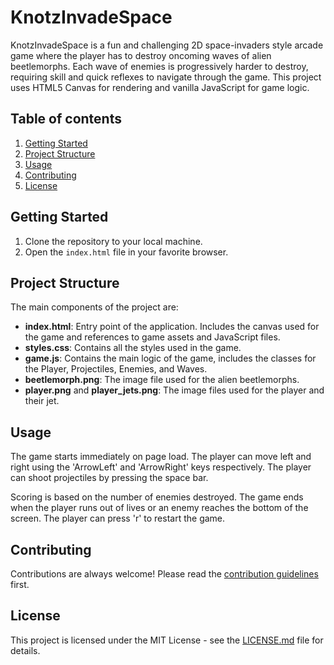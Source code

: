 # KnotzInvadeSpace

KnotzInvadeSpace is a fun and challenging 2D space-invaders style arcade game where the player has to destroy oncoming waves of alien beetlemorphs. Each wave of enemies is progressively harder to destroy, requiring skill and quick reflexes to navigate through the game. This project uses HTML5 Canvas for rendering and vanilla JavaScript for game logic.

## Table of contents
1. [Getting Started](#getting-started)
2. [Project Structure](#project-structure)
3. [Usage](#usage)
4. [Contributing](#contributing)
5. [License](#license)

## Getting Started

1. Clone the repository to your local machine.
2. Open the `index.html` file in your favorite browser.

## Project Structure

The main components of the project are:

- **index.html**: Entry point of the application. Includes the canvas used for the game and references to game assets and JavaScript files.
- **styles.css**: Contains all the styles used in the game.
- **game.js**: Contains the main logic of the game, includes the classes for the Player, Projectiles, Enemies, and Waves.
- **beetlemorph.png**: The image file used for the alien beetlemorphs.
- **player.png** and **player_jets.png**: The image files used for the player and their jet.

## Usage

The game starts immediately on page load. The player can move left and right using the 'ArrowLeft' and 'ArrowRight' keys respectively. The player can shoot projectiles by pressing the space bar.

Scoring is based on the number of enemies destroyed. The game ends when the player runs out of lives or an enemy reaches the bottom of the screen. The player can press 'r' to restart the game.

## Contributing

Contributions are always welcome! Please read the [contribution guidelines](CONTRIBUTING.md) first.

## License

This project is licensed under the MIT License - see the [LICENSE.md](LICENSE.md) file for details.
